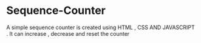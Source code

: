 # Sequence-Counter
 A simple sequence counter is created using HTML , CSS AND JAVASCRIPT . It can increase , decrease and reset the counter
